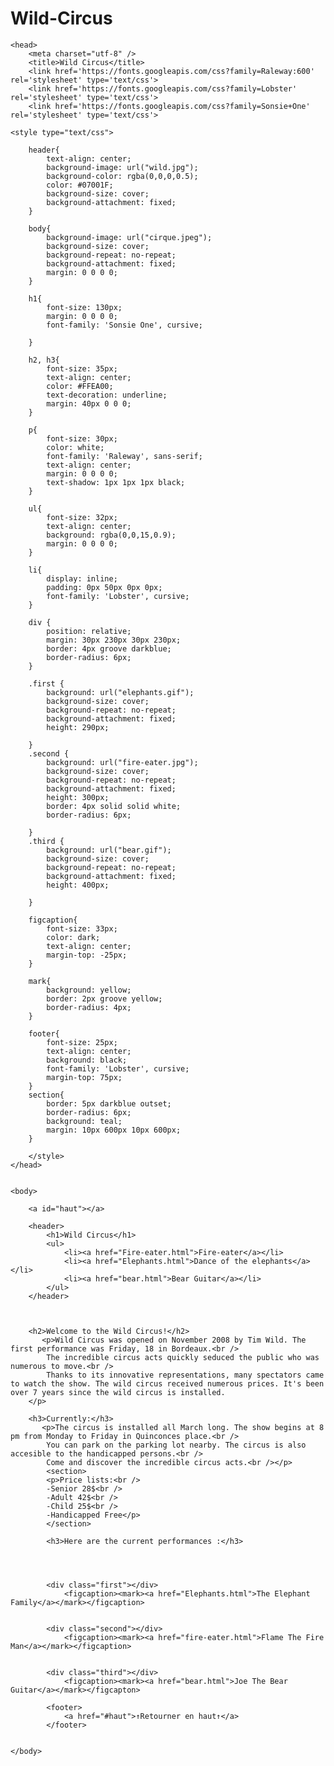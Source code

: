 # Wild-Circus
<!DOCTYPE html>
<html>

    <head>
        <meta charset="utf-8" />
        <title>Wild Circus</title>
        <link href='https://fonts.googleapis.com/css?family=Raleway:600' rel='stylesheet' type='text/css'>
        <link href='https://fonts.googleapis.com/css?family=Lobster' rel='stylesheet' type='text/css'>
        <link href='https://fonts.googleapis.com/css?family=Sonsie+One' rel='stylesheet' type='text/css'>

    <style type="text/css">

        header{
        	text-align: center;
        	background-image: url("wild.jpg");
            background-color: rgba(0,0,0,0.5);
            color: #07001F;
            background-size: cover;
            background-attachment: fixed;
        }

        body{
            background-image: url("cirque.jpeg");
            background-size: cover;
            background-repeat: no-repeat;
            background-attachment: fixed;
            margin: 0 0 0 0;
        }

        h1{
        	font-size: 130px;
        	margin: 0 0 0 0;
        	font-family: 'Sonsie One', cursive;

        }

        h2, h3{
            font-size: 35px;
            text-align: center;
            color: #FFEA00;
            text-decoration: underline;
            margin: 40px 0 0 0;
        }

        p{
            font-size: 30px;
            color: white;
            font-family: 'Raleway', sans-serif;
            text-align: center;
            margin: 0 0 0 0;
            text-shadow: 1px 1px 1px black;            
        }

        ul{
        	font-size: 32px;
            text-align: center;
            background: rgba(0,0,15,0.9);
            margin: 0 0 0 0;
        }

        li{
            display: inline;
            padding: 0px 50px 0px 0px;
            font-family: 'Lobster', cursive;
        }

        div {
            position: relative;
            margin: 30px 230px 30px 230px;
            border: 4px groove darkblue;
            border-radius: 6px;
        }

        .first {
        	background: url("elephants.gif");
            background-size: cover;
            background-repeat: no-repeat;
            background-attachment: fixed;
            height: 290px;

        }
        .second {
        	background: url("fire-eater.jpg");
            background-size: cover;
            background-repeat: no-repeat;
            background-attachment: fixed;
            height: 300px;
            border: 4px solid solid white;
            border-radius: 6px;

        }
        .third {
        	background: url("bear.gif");
            background-size: cover;
            background-repeat: no-repeat;
            background-attachment: fixed;
            height: 400px;

        }

        figcaption{
            font-size: 33px;
            color: dark;
            text-align: center;
            margin-top: -25px;
        }

        mark{
            background: yellow;
            border: 2px groove yellow;
            border-radius: 4px;
        }

        footer{
            font-size: 25px;
            text-align: center;
            background: black;
            font-family: 'Lobster', cursive;
            margin-top: 75px;
        }
        section{
            border: 5px darkblue outset;
            border-radius: 6px;
            background: teal;
            margin: 10px 600px 10px 600px;
        }

        </style>
    </head>


    <body>

        <a id="haut"></a>

        <header>
            <h1>Wild Circus</h1>
            <ul>
                <li><a href="Fire-eater.html">Fire-eater</a></li>
                <li><a href="Elephants.html">Dance of the elephants</a></li>
                <li><a href="bear.html">Bear Guitar</a></li>
            </ul>
        </header>

    

    	<h2>Welcome to the Wild Circus!</h2>
           <p>Wild Circus was opened on November 2008 by Tim Wild. The first performance was Friday, 18 in Bordeaux.<br />
            The incredible circus acts quickly seduced the public who was numerous to move.<br />
            Thanks to its innovative representations, many spectators came to watch the show. The wild circus received numerous prices. It's been over 7 years since the wild circus is installed.
        </p>

        <h3>Currently:</h3>
           <p>The circus is installed all March long. The show begins at 8 pm from Monday to Friday in Quinconces place.<br />
            You can park on the parking lot nearby. The circus is also accesible to the handicapped persons.<br />
            Come and discover the incredible circus acts.<br /></p>
            <section>
            <p>Price lists:<br />
            -Senior 28$<br />
            -Adult 42$<br />
            -Child 25$<br />
            -Handicapped Free</p>
            </section>

            <h3>Here are the current performances :</h3>

    	


    		<div class="first"></div>
    			<figcaption><mark><a href="Elephants.html">The Elephant Family</a></mark></figcaption>
      		

      		<div class="second"></div>
      			<figcaption><mark><a href="fire-eater.html">Flame The Fire Man</a></mark></figcaption>
      		
    		
    		<div class="third"></div>
    			<figcaption><mark><a href="bear.html">Joe The Bear Guitar</a></mark></figcapton>
    		
            <footer>
                <a href="#haut">↑Retourner en haut↑</a>
            </footer>


    </body>

</html>
